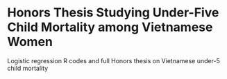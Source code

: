 # Honors Thesis Studying Under-Five Child Mortality among Vietnamese Women
Logistic regression R codes and full Honors thesis on Vietnamese under-5 child mortality
